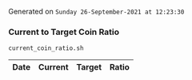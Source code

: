 Generated on `Sunday 26-September-2021 at 12:23:30`

### Current to Target Coin Ratio
`current_coin_ratio.sh`

Date|Current|Target|Ratio
---|---|---|---
